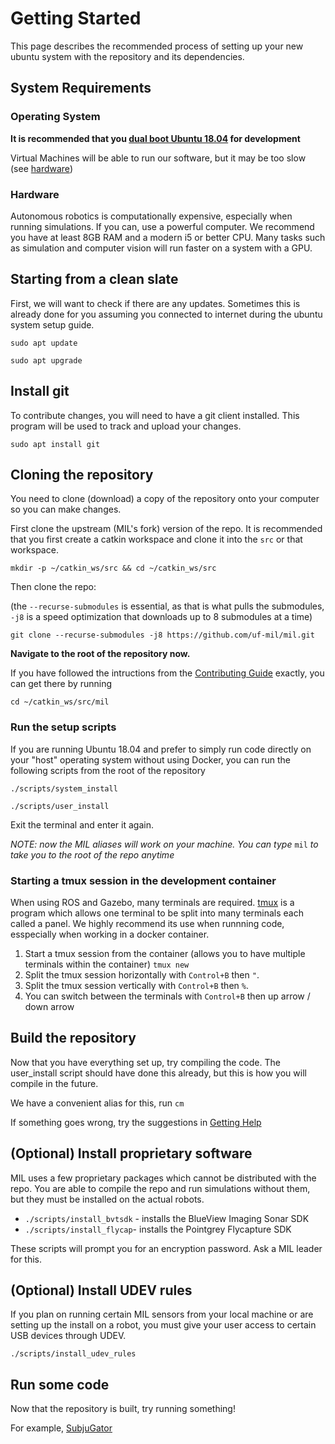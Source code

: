 # Getting Started
This page describes the recommended process of setting up your new ubuntu system with the repository and its dependencies.

## System Requirements

### Operating System

**It is recommended that you [dual boot Ubuntu 18.04](https://help.ubuntu.com/community/WindowsDualBoot) for development**

Virtual Machines will be able to run our software, but it may be too slow (see [hardware](#hardware))

### Hardware

Autonomous robotics is computationally expensive, especially when running simulations.
If you can, use a powerful computer. We recommend you have at least 8GB RAM and a modern i5 or better CPU. Many tasks such as simulation and computer vision will run faster on a system with a GPU.

## Starting from a clean slate

First, we will want to check if there are any updates. Sometimes this is already done for you assuming you connected to internet during the ubuntu system setup guide.

`sudo apt update`

`sudo apt upgrade`

## Install git

To contribute changes, you will need to have a git client installed. This program will be used to track and upload your changes.

`sudo apt install git`

## Cloning the repository

You need to clone (download) a copy of the repository onto your computer so you can make changes.

First clone the upstream (MIL's fork) version of the repo.
It is recommended that you first create a catkin workspace
and clone it into the `src` or that workspace.

`mkdir -p ~/catkin_ws/src && cd ~/catkin_ws/src`

Then clone the repo:

(the `--recurse-submodules` is essential, as that is what pulls the submodules, `-j8` is a speed optimization that downloads up to 8 submodules at a time)

`git clone --recurse-submodules -j8 https://github.com/uf-mil/mil.git`

**Navigate to the root of the repository now.**

If you have followed the intructions from the [Contributing Guide](contributing) exactly, you can get there by running

`cd ~/catkin_ws/src/mil`

### Run the setup scripts

If you are running Ubuntu 18.04 and prefer to simply run code directly on your "host"
operating system without using Docker, you can run the following scripts from the root of the repository

`./scripts/system_install`

`./scripts/user_install`

Exit the terminal and enter it again.

*NOTE: now the MIL aliases will work on your machine. You can type* `mil` *to take you to the root of the repo anytime*


### Starting a tmux session in the development container
When using ROS and Gazebo, many terminals are required. [tmux](https://www.hamvocke.com/blog/a-quick-and-easy-guide-to-tmux/) is a program which allows one terminal to be split into many terminals each called a panel. We highly recommend its use when runnning code, esspecially when working in a docker container.

1. Start a tmux session from the container (allows you to have multiple terminals within the container) `tmux new`
1. Split the tmux session horizontally with `Control+B` then `"`.
1. Split the tmux session vertically with `Control+B` then `%`.
1. You can switch between the terminals with `Control+B` then up arrow / down arrow

## Build the repository
Now that you have everything set up, try compiling the code. The user_install script should have done this already, but this is how you will compile in the future.

We have a convenient alias for this, run `cm`

If something goes wrong, try the suggestions in [Getting Help](help)

## (Optional) Install proprietary software
MIL uses a few proprietary packages which cannot be distributed with the repo.
You are able to compile the repo and run simulations without them, but
they must be installed on the actual robots.

* `./scripts/install_bvtsdk` - installs the BlueView Imaging Sonar SDK
* `./scripts/install_flycap`- installs the Pointgrey Flycapture SDK

These scripts will prompt you for an encryption password. Ask a MIL leader for this.

## (Optional) Install UDEV rules
If you plan on running certain MIL sensors from your local machine
or are setting up the install on a robot, you must give your user
access to certain USB devices through UDEV.

`./scripts/install_udev_rules`

## Run some code
Now that the repository is built, try running something!

For example, [SubjuGator](/docs/subjugator/index)
